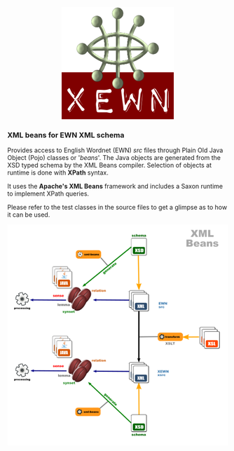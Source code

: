 <p align="center">
<img width="256" height="256" src="images/xewn2.png">
</p>

### XML beans for EWN XML schema


Provides access to English Wordnet (EWN) *src* files through Plain Old Java Object (Pojo) classes or '*beans*'. The Java objects are generated from the XSD typed schema by the XML Beans compiler. Selection of objects at runtime is done with **XPath** syntax.

It uses the **Apache's XML Beans** framework and includes a Saxon runtime to implement XPath queries.

Please refer to the test classes in the source files to get a glimpse as to how it can be used.

![ ](images/dataflow3.png  "XML beans")